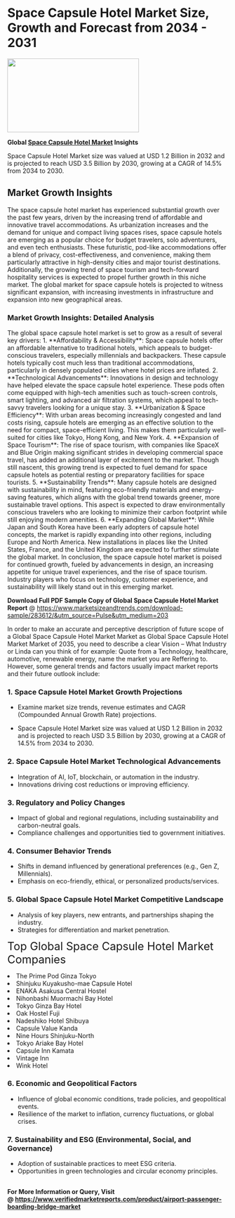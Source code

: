 <H1>Space Capsule Hotel Market Size, Growth and Forecast from 2034 - 2031</H1><img class="aligncenter size-medium wp-image-584254" src="https://thirdeyenews.in/wp-content/uploads/2034/09/Global-Market-Research-300x168.jpeg" alt="" width="300" height="168" /><p><strong>Global&nbsp;<a href="https://www.marketsizeandtrends.com/download-sample/283612/&amp;utm_source=Pulse&amp;utm_medium=203">Space Capsule Hotel Market</a> Insights</strong></p><p>Space Capsule Hotel Market size was valued at USD 1.2 Billion in 2032 and is projected to reach USD 3.5 Billion by 2030, growing at a CAGR of 14.5% from 2034 to 2030.</p><p><h2>Market Growth Insights</h2> The space capsule hotel market has experienced substantial growth over the past few years, driven by the increasing trend of affordable and innovative travel accommodations. As urbanization increases and the demand for unique and compact living spaces rises, space capsule hotels are emerging as a popular choice for budget travelers, solo adventurers, and even tech enthusiasts. These futuristic, pod-like accommodations offer a blend of privacy, cost-effectiveness, and convenience, making them particularly attractive in high-density cities and major tourist destinations. Additionally, the growing trend of space tourism and tech-forward hospitality services is expected to propel further growth in this niche market. The global market for space capsule hotels is projected to witness significant expansion, with increasing investments in infrastructure and expansion into new geographical areas. <h3>Market Growth Insights: Detailed Analysis</h3> The global space capsule hotel market is set to grow as a result of several key drivers: 1. **Affordability & Accessibility**: Space capsule hotels offer an affordable alternative to traditional hotels, which appeals to budget-conscious travelers, especially millennials and backpackers. These capsule hotels typically cost much less than traditional accommodations, particularly in densely populated cities where hotel prices are inflated. 2. **Technological Advancements**: Innovations in design and technology have helped elevate the space capsule hotel experience. These pods often come equipped with high-tech amenities such as touch-screen controls, smart lighting, and advanced air filtration systems, which appeal to tech-savvy travelers looking for a unique stay. 3. **Urbanization & Space Efficiency**: With urban areas becoming increasingly congested and land costs rising, capsule hotels are emerging as an effective solution to the need for compact, space-efficient living. This makes them particularly well-suited for cities like Tokyo, Hong Kong, and New York. 4. **Expansion of Space Tourism**: The rise of space tourism, with companies like SpaceX and Blue Origin making significant strides in developing commercial space travel, has added an additional layer of excitement to the market. Though still nascent, this growing trend is expected to fuel demand for space capsule hotels as potential resting or preparatory facilities for space tourists. 5. **Sustainability Trends**: Many capsule hotels are designed with sustainability in mind, featuring eco-friendly materials and energy-saving features, which aligns with the global trend towards greener, more sustainable travel options. This aspect is expected to draw environmentally conscious travelers who are looking to minimize their carbon footprint while still enjoying modern amenities. 6. **Expanding Global Market**: While Japan and South Korea have been early adopters of capsule hotel concepts, the market is rapidly expanding into other regions, including Europe and North America. New installations in places like the United States, France, and the United Kingdom are expected to further stimulate the global market. In conclusion, the space capsule hotel market is poised for continued growth, fueled by advancements in design, an increasing appetite for unique travel experiences, and the rise of space tourism. Industry players who focus on technology, customer experience, and sustainability will likely stand out in this emerging market. </p><p><span class=""><strong>Download Full PDF Sample Copy of Global Space Capsule Hotel Market Report</strong> @ <a href="https://www.marketsizeandtrends.com/download-sample/283612/&amp;utm_source=Pulse&amp;utm_medium=203" target="_blank">https://www.marketsizeandtrends.com/download-sample/283612/&amp;utm_source=Pulse&amp;utm_medium=203</a></span></p><p>In order to make an accurate and perceptive description of future scope of a Global&nbsp;Space Capsule Hotel Market Market as Global&nbsp;Space Capsule Hotel Market Market of 2035, you need to describe a clear Vision &ndash; What Industry or Linda can you think of for example: Quote from a Technology, healthcare, automotive, renewable energy, name the market you are Reffering to. However, some general trends and factors usually impact market reports and their future outlook include:</p><h3>1.&nbsp;<strong>Space Capsule Hotel Market Growth Projections</strong></h3><ul><li>Examine market size trends, revenue estimates and CAGR (Compounded Annual Growth Rate) projections.</li><li><p>Space Capsule Hotel Market size was valued at USD 1.2 Billion in 2032 and is projected to reach USD 3.5 Billion by 2030, growing at a CAGR of 14.5% from 2034 to 2030.</p></li></ul><h3>2.&nbsp;<strong>Space Capsule Hotel Market Technological Advancements</strong></h3><ul><li>Integration of AI, IoT, blockchain, or automation in the industry.</li><li>Innovations driving cost reductions or improving efficiency.</li></ul><h3>3.&nbsp;<strong>Regulatory and Policy Changes</strong></h3><ul><li>Impact of global and regional regulations, including sustainability and carbon-neutral goals.</li><li>Compliance challenges and opportunities tied to government initiatives.</li></ul><h3>4.&nbsp;<strong>Consumer Behavior Trends</strong></h3><ul><li>Shifts in demand influenced by generational preferences (e.g., Gen Z, Millennials).</li><li>Emphasis on eco-friendly, ethical, or personalized products/services.</li></ul><h3>5.&nbsp;<strong>Global Space Capsule Hotel Market Competitive Landscape</strong></h3><ul><li>Analysis of key players, new entrants, and partnerships shaping the industry.</li><li>Strategies for differentiation and market penetration.</li></ul><p data-pm-slice="1 1 []"><span style="color: inherit; font-family: inherit; font-size: 25px;">Top Global Space Capsule Hotel Market Companies</span></p><div class="" data-test-id=""><p><li>The Prime Pod Ginza Tokyo</li><li> Shinjuku Kuyakusho-mae Capsule Hotel</li><li> ENAKA Asakusa Central Hostel</li><li> Nihonbashi Muormachi Bay Hotel</li><li> Tokyo Ginza Bay Hotel</li><li> Oak Hostel Fuji</li><li> Nadeshiko Hotel Shibuya</li><li> Capsule Value Kanda</li><li> Nine Hours Shinjuku-North</li><li> Tokyo Ariake Bay Hotel</li><li> Capsule Inn Kamata</li><li> Vintage Inn</li><li> Wink Hotel</li></p></div><h3>6.&nbsp;<strong>Economic and Geopolitical Factors</strong></h3><ul><li>Influence of global economic conditions, trade policies, and geopolitical events.</li><li>Resilience of the market to inflation, currency fluctuations, or global crises.</li></ul><h3>7.&nbsp;<strong>Sustainability and ESG (Environmental, Social, and Governance)</strong></h3><ul><li>Adoption of sustainable practices to meet ESG criteria.</li><li>Opportunities in green technologies and circular economy principles.</li></ul><h2><strong style="font-size: 14px;">For More Information or Query, Visit @&nbsp;</strong><a style="background-color: #ffffff; font-size: 14px;" href="https://www.marketsizeandtrends.com/report/space-capsule-hotel-market/" target="_blank">https://www.verifiedmarketreports.com/product/airport-passenger-boarding-bridge-market</a></h2>
